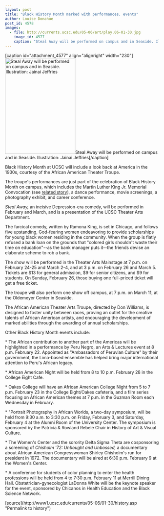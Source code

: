 ```yaml
---
layout: post
title: "Black History Month marked with performances, events"
author: Louise Donahue 
post_id: 4578
images:
  - file: http://currents.ucsc.edu/05-06/art/play.06-01-30.jpg
    image_id: 4577
    caption: "Steal Away will be performed on campus and in Seaside. Illustration: Jainai Jeffries"
---
```


[caption id="attachment_4577" align="alignright" width="230"]<a href="http://localhost/mysite/wp-content/uploads/2006/01/play.06-01-30.jpg"><img class="size-full wp-image-4577" src="http://localhost/mysite/wp-content/uploads/2006/01/play.06-01-30.jpg" alt="Steal Away will be performed on campus and in Seaside. Illustration: Jainai Jeffries" width="230" height="313" /></a>Steal Away will be performed on campus and in Seaside. Illustration: Jainai Jeffries[/caption]
<a name="content" id="content"></a>
<p>
  Black History Month at UCSC will include a look back at America in the 1930s, courtesy of the African American Theater Troupe.
</p>
<p>
  The troupe's performances are just part of the celebration of Black History Month on campus, which includes the Martin Luther King Jr. Memorial Convocation (see <a href="http://currents.ucsc.edu/05-06/01-30/mlk.asp">related story</a>), a dance performance, movie screenings, a photography exhibit, and career conference.
</p>
<p>
  <i>Steal Away,</i> an incisive Depression-era comedy, will be performed in February and March, and is a presentation of the UCSC Theater Arts Department.
</p>
<p>
  The farcical comedy, written by Ramona King, is set in Chicago, and follows five upstanding, God-fearing women endeavoring to provide scholarships for young black women residing in the community. When the group is flatly refused a bank loan on the grounds that "colored girls shouldn't waste their time on education"--as the bank manager puts it--the friends devise an elaborate scheme to rob a bank.
</p>
<p>
  The show will be performed in the Theater Arts Mainstage at 7 p.m. on February 24-25 and March 2-4, and at 3 p.m. on February 26 and March 5. Tickets are $13 for general admission, $9 for senior citizens, and $9 for students. On Sunday, February 26, those buying one full-priced ticket will get a free ticket.
</p>
<p>
  The troupe will also perform one show off campus, at 7 p.m. on March 11, at the Oldemeyer Center in Seaside.
</p>
<p>
  The African American Theater Arts Troupe, directed by Don Williams, is designed to foster unity between races, proving an outlet for the creative talents of African American artists, and encouraging the development of marked abilities through the awarding of annual scholarships.
</p>
<p>
  Other Black History Month events include:
</p>
<p>
  * The African contribution to another part of the Americas will be highlighted in a performance by Peru Negro, an Arts &amp; Lectures event at 8 p.m. February 22. Appointed as "Ambassadors of Peruvian Culture" by their government, the Lima-based ensemble has helped bring major international attention to Peru's African legacy.
</p>
<p>
  * African American Night will be held from 8 to 10 p.m. February 28 in the College Eight Cafe.
</p>
<p>
  * Oakes College will have an African American College Night from 5 to 7 p.m. February 23 in the College Eight/Oakes cafeteria, and a film series focusing on African American themes at 7 p.m. in the Guzman Room each Wednesday in February.
</p>
<p>
  * "Portrait Photography in African Worlds, a two-day symposium, will be held from 9:30 a.m. to 3:30 p.m. on Friday, February 3, and Saturday, February 4 at the Alumni Room of the University Center. The symposium is sponsored by the Patricia &amp; Rowland Rebele Chair in History of Art &amp; Visual Culture.
</p>
<p>
  * The Women's Center and the sorority Delta Sigma Theta are cosponsoring a screening of <i>Chisholm '72: Unbought and Unbossed,</i> a documentary about African American Congresswoman Shirley Chisholm's run for president in 1972. The documentary will be aired at 6:30 p.m. February 9 at the Women's Center.
</p>
<p>
  * A conference for students of color planning to enter the health professions will be held from 4 to 7:30 p.m. February 11 at Merrill Dining Hall. Obstetrician-gynecologist LaDonna White will be the keynote speaker for the event, sponsored by Chicanos in Health Education and the Black Science Network.
</p>
<form>
  <input name="t1" size="-1" type="hidden">
</form>




</p>
[source](http://www1.ucsc.edu/currents/05-06/01-30/history.asp "Permalink to history")
